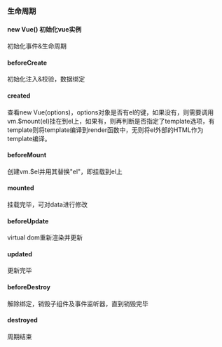 ### 生命周期
#### new Vue() 初始化vue实例
初始化事件&生命周期

#### beforeCreate
初始化注入&校验，数据绑定

#### created
查看new Vue(options)，options对象是否有el的键，如果没有，则需要调用vm.$mount(el)挂在到el上，如果有，则再判断是否指定了template选项，有template则将template编译到render函数中，无则将el外部的HTML作为template编译。

#### beforeMount
创建vm.$el并用其替换"el"，即挂载到el上

#### mounted
挂载完毕，可对data进行修改

#### beforeUpdate
virtual dom重新渲染并更新

#### updated
更新完毕

#### beforeDestroy
解除绑定，销毁子组件及事件监听器，直到销毁完毕

#### destroyed
周期结束
